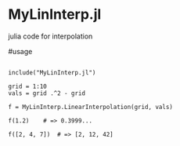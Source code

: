# MyLinInterp.jl
julia code for interpolation

#usage

```

include("MyLinInterp.jl")

grid = 1:10
vals = grid .^2 - grid

f = MyLinInterp.LinearInterpolation(grid, vals)

f(1.2)    # => 0.3999...

f([2, 4, 7])  # => [2, 12, 42]
